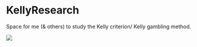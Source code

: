 # KellyResearch
Space for me (&amp; others) to study the Kelly criterion/ Kelly gambling method. 

![](http://www.monash.vic.gov.au/files/assets/public/photo-galleries/seamless-test/gambling.jpg)
